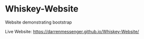 # Whiskey-Website
Website demonstrating bootstrap

Live Website: https://darrenmessenger.github.io/Whiskey-Website/

